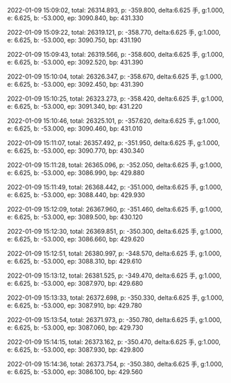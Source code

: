 2022-01-09 15:09:02, total: 26314.893, p: -359.800, delta:6.625 手, g:1.000, e: 6.625, b: -53.000, ep: 3090.840, bp: 431.330

2022-01-09 15:09:22, total: 26319.121, p: -358.770, delta:6.625 手, g:1.000, e: 6.625, b: -53.000, ep: 3090.750, bp: 431.190

2022-01-09 15:09:43, total: 26319.566, p: -358.600, delta:6.625 手, g:1.000, e: 6.625, b: -53.000, ep: 3092.520, bp: 431.390

2022-01-09 15:10:04, total: 26326.347, p: -358.670, delta:6.625 手, g:1.000, e: 6.625, b: -53.000, ep: 3092.450, bp: 431.390

2022-01-09 15:10:25, total: 26323.273, p: -358.420, delta:6.625 手, g:1.000, e: 6.625, b: -53.000, ep: 3091.340, bp: 431.220

2022-01-09 15:10:46, total: 26325.101, p: -357.620, delta:6.625 手, g:1.000, e: 6.625, b: -53.000, ep: 3090.460, bp: 431.010

2022-01-09 15:11:07, total: 26357.492, p: -351.950, delta:6.625 手, g:1.000, e: 6.625, b: -53.000, ep: 3090.770, bp: 430.340

2022-01-09 15:11:28, total: 26365.096, p: -352.050, delta:6.625 手, g:1.000, e: 6.625, b: -53.000, ep: 3086.990, bp: 429.880

2022-01-09 15:11:49, total: 26368.442, p: -351.000, delta:6.625 手, g:1.000, e: 6.625, b: -53.000, ep: 3088.440, bp: 429.930

2022-01-09 15:12:09, total: 26367.960, p: -351.460, delta:6.625 手, g:1.000, e: 6.625, b: -53.000, ep: 3089.500, bp: 430.120

2022-01-09 15:12:30, total: 26369.851, p: -350.300, delta:6.625 手, g:1.000, e: 6.625, b: -53.000, ep: 3086.660, bp: 429.620

2022-01-09 15:12:51, total: 26380.997, p: -348.570, delta:6.625 手, g:1.000, e: 6.625, b: -53.000, ep: 3088.310, bp: 429.610

2022-01-09 15:13:12, total: 26381.525, p: -349.470, delta:6.625 手, g:1.000, e: 6.625, b: -53.000, ep: 3087.970, bp: 429.680

2022-01-09 15:13:33, total: 26372.698, p: -350.330, delta:6.625 手, g:1.000, e: 6.625, b: -53.000, ep: 3087.910, bp: 429.780

2022-01-09 15:13:54, total: 26371.973, p: -350.780, delta:6.625 手, g:1.000, e: 6.625, b: -53.000, ep: 3087.060, bp: 429.730

2022-01-09 15:14:15, total: 26373.162, p: -350.470, delta:6.625 手, g:1.000, e: 6.625, b: -53.000, ep: 3087.930, bp: 429.800

2022-01-09 15:14:36, total: 26373.754, p: -350.380, delta:6.625 手, g:1.000, e: 6.625, b: -53.000, ep: 3086.100, bp: 429.560